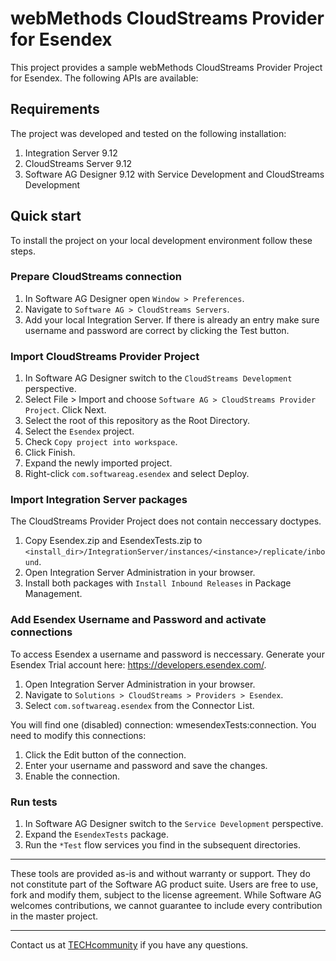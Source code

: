 # webMethods CloudStreams Provider for Esendex
This project provides a sample webMethods CloudStreams Provider Project for Esendex. The following APIs are available:

## Requirements

The project was developed and tested on the following installation:
1. Integration Server 9.12
2. CloudStreams Server 9.12
3. Software AG Designer 9.12 with Service Development and CloudStreams Development

## Quick start

To install the project on your local development environment follow these steps.

### Prepare CloudStreams connection

1. In Software AG Designer open ```Window > Preferences```.
2. Navigate to ```Software AG > CloudStreams Servers```.
3. Add your local Integration Server. If there is already an entry make sure username and password are correct by clicking the Test button.

### Import CloudStreams Provider Project

1. In Software AG Designer switch to the ```CloudStreams Development``` perspective.
2. Select File > Import and choose ```Software AG > CloudStreams Provider Project```. Click Next.
3. Select the root of this repository as the Root Directory.
4. Select the ```Esendex``` project.
5. Check ```Copy project into workspace```.
6. Click Finish.
7. Expand the newly imported project.
8. Right-click ```com.softwareag.esendex``` and select Deploy.

### Import Integration Server packages
The CloudStreams Provider Project does not contain neccessary doctypes.

1. Copy Esendex.zip and EsendexTests.zip to ```<install_dir>/IntegrationServer/instances/<instance>/replicate/inbound```.
2. Open Integration Server Administration in your browser.
3. Install both packages with ```Install Inbound Releases``` in Package Management.

### Add Esendex Username and Password and activate connections

To access Esendex a username and password is neccessary. Generate your Esendex Trial account here: https://developers.esendex.com/.

1. Open Integration Server Administration in your browser.
2. Navigate to ```Solutions > CloudStreams > Providers > Esendex```.
3. Select ```com.softwareag.esendex``` from the Connector List.

You will find one (disabled) connection: wmesendexTests:connection. You need to modify this connections:
1. Click the Edit button of the connection.
2. Enter your username and password and save the changes.
3. Enable the connection.

### Run tests

1. In Software AG Designer switch to the ```Service Development``` perspective.
2. Expand the ```EsendexTests``` package.
3. Run the ```*Test``` flow services you find in the subsequent directories.
______________________
These tools are provided as-is and without warranty or support. They do not constitute part of the Software AG product suite. Users are free to use, fork and modify them, subject to the license agreement. While Software AG welcomes contributions, we cannot guarantee to include every contribution in the master project.
_____________
Contact us at [TECHcommunity](mailto:technologycommunity@softwareag.com?subject=Github/SoftwareAG) if you have any questions.

